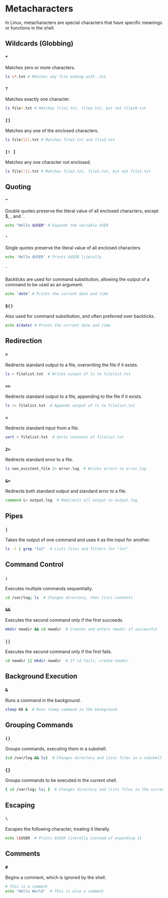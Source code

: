 # Metacharacters

In Linux, metacharacters are special characters that have specific meanings or functions in the shell.

## Wildcards (Globbing)

### `*`

Matches zero or more characters.

```sh
ls \*.txt # Matches any file ending with .txt
```

### `?`

Matches exactly one character.

```sh
ls file?.txt # Matches file1.txt, file2.txt, but not file10.txt
```

### `[]`

Matches any one of the enclosed characters.

```sh
ls file[12].txt # Matches file1.txt and file2.txt
```

### `[! ]`

Matches any one character not enclosed.

```sh
ls file[!1].txt # Matches file2.txt, file3.txt, but not file1.txt
```

## Quoting

### `"`

Double quotes preserve the literal value of all enclosed characters, except $, \, and `.

```sh
echo "Hello $USER" # Expands the variable USER
```

### `'`

Single quotes preserve the literal value of all enclosed characters.

```sh
echo 'Hello $USER' # Prints $USER literally
```

### `` ` ``

Backticks are used for command substitution, allowing the output of a command to be used as an argument.

```sh
echo `date` # Prints the current date and time
```

### `$()`

Also used for command substitution, and often preferred over backticks.

```sh
echo $(date) # Prints the current date and time
```

## Redirection

### `>`

Redirects standard output to a file, overwriting the file if it exists.

```sh
ls > filelist.txt  # Writes output of ls to filelist.txt
```

### `>>`

Redirects standard output to a file, appending to the file if it exists.

```sh
ls >> filelist.txt  # Appends output of ls to filelist.txt
```

### `<`

Redirects standard input from a file.

```sh
sort < filelist.txt  # Sorts contents of filelist.txt
```

### `2>`

Redirects standard error to a file.

```sh
ls non_existent_file 2> error.log  # Writes errors to error.log
```

### `&>`

Redirects both standard output and standard error to a file.

```sh
command &> output.log  # Redirects all output to output.log
```

## Pipes

### `|`

Takes the output of one command and uses it as the input for another.

```sh
ls -l | grep "txt"  # Lists files and filters for "txt"
```

## Command Control

### `;`

Executes multiple commands sequentially.

```sh
cd /var/log; ls  # Changes directory, then lists contents
```

### `&&`

Executes the second command only if the first succeeds.

```sh
mkdir newdir && cd newdir  # Creates and enters newdir if successful
```

### `||`

Executes the second command only if the first fails.

```sh
cd newdir || mkdir newdir  # If cd fails, create newdir
```

## Background Execution

### `&`

Runs a command in the background.

```sh
sleep 60 &  # Runs sleep command in the background
```

## Grouping Commands

### `()`

Groups commands, executing them in a subshell.

```sh
(cd /var/log && ls)  # Changes directory and lists files in a subshell
```

### `{}`

Groups commands to be executed in the current shell.

```sh
{ cd /var/log; ls; }  # Changes directory and lists files in the current shell
```

## Escaping

### `\`

Escapes the following character, treating it literally.

```sh
echo \$USER  # Prints $USER literally instead of expanding it
```

## Comments

### `#`

Begins a comment, which is ignored by the shell.

```sh
# This is a comment
echo "Hello World"  # This is also a comment
```
